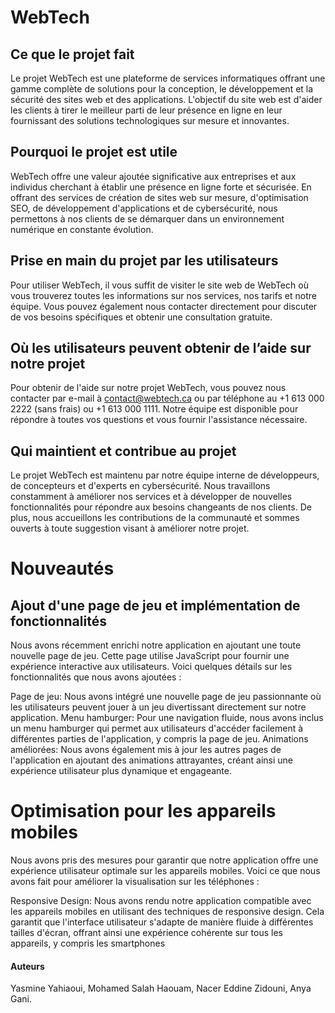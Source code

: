 # WebTech
## Ce que le projet fait
Le projet WebTech est une plateforme de services informatiques offrant une gamme complète de solutions pour la conception, le développement et la sécurité des sites web et des applications. L'objectif du site web est d'aider les clients à tirer le meilleur parti de leur présence en ligne en leur fournissant des solutions technologiques sur mesure et innovantes.

## Pourquoi le projet est utile
WebTech offre une valeur ajoutée significative aux entreprises et aux individus cherchant à établir une présence en ligne forte et sécurisée. En offrant des services de création de sites web sur mesure, d'optimisation SEO, de développement d'applications et de cybersécurité, nous permettons à nos clients de se démarquer dans un environnement numérique en constante évolution.

## Prise en main du projet par les utilisateurs
Pour utiliser WebTech, il vous suffit de visiter le site web de WebTech où vous trouverez toutes les informations sur nos services, nos tarifs et notre équipe. Vous pouvez également nous contacter directement pour discuter de vos besoins spécifiques et obtenir une consultation gratuite.

## Où les utilisateurs peuvent obtenir de l’aide sur notre projet
Pour obtenir de l'aide sur notre projet WebTech, vous pouvez nous contacter par e-mail à contact@webtech.ca ou par téléphone au +1 613 000 2222 (sans frais) ou +1 613 000 1111. Notre équipe est disponible pour répondre à toutes vos questions et vous fournir l'assistance nécessaire.

## Qui maintient et contribue au projet
Le projet WebTech est maintenu par notre équipe interne de développeurs, de concepteurs et d'experts en cybersécurité. Nous travaillons constamment à améliorer nos services et à développer de nouvelles fonctionnalités pour répondre aux besoins changeants de nos clients. De plus, nous accueillons les contributions de la communauté et sommes ouverts à toute suggestion visant à améliorer notre projet.

# Nouveautés
## Ajout d'une page de jeu et implémentation de fonctionnalités
Nous avons récemment enrichi notre application en ajoutant une toute nouvelle page de jeu. Cette page utilise JavaScript pour fournir une expérience interactive aux utilisateurs. Voici quelques détails sur les fonctionnalités que nous avons ajoutées :

Page de jeu: Nous avons intégré une nouvelle page de jeu passionnante où les utilisateurs peuvent jouer à un jeu divertissant directement sur notre application.
Menu hamburger: Pour une navigation fluide, nous avons inclus un menu hamburger qui permet aux utilisateurs d'accéder facilement à différentes parties de l'application, y compris la page de jeu.
Animations améliorées: Nous avons également mis à jour les autres pages de l'application en ajoutant des animations attrayantes, créant ainsi une expérience utilisateur plus dynamique et engageante.

# Optimisation pour les appareils mobiles
Nous avons pris des mesures pour garantir que notre application offre une expérience utilisateur optimale sur les appareils mobiles. Voici ce que nous avons fait pour améliorer la visualisation sur les téléphones :

Responsive Design: Nous avons rendu notre application compatible avec les appareils mobiles en utilisant des techniques de responsive design. Cela garantit que l'interface utilisateur s'adapte de manière fluide à différentes tailles d'écran, offrant ainsi une expérience cohérente sur tous les appareils, y compris les smartphones

#### Auteurs
Yasmine Yahiaoui, Mohamed Salah Haouam, Nacer Eddine Zidouni, Anya Gani.

